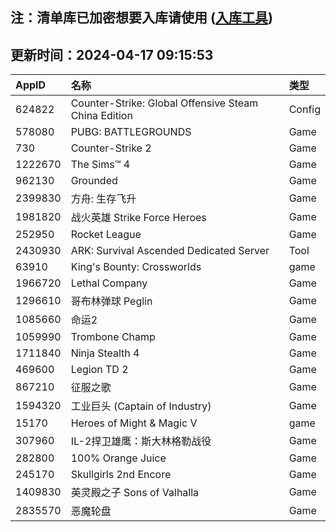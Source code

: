 ## 注：清单库已加密想要入库请使用 ([入库工具](https://github.com/BlankTMing/ManifestAutoUpdate/releases))

## 更新时间：2024-04-17 09:15:53
| AppID | 名称 | 类型  |
| :-------------------- | :----------------------------- | :----------- |
| 624822 | Counter-Strike: Global Offensive Steam China Edition| Config |
| 578080 | PUBG: BATTLEGROUNDS| Game |
| 730 | Counter-Strike 2| Game |
| 1222670 | The Sims™ 4| Game |
| 962130 | Grounded| Game |
| 2399830 | 方舟: 生存飞升| Game |
| 1981820 | 战火英雄 Strike Force Heroes| Game |
| 252950 | Rocket League| Game |
| 2430930 | ARK: Survival Ascended Dedicated Server| Tool |
| 63910 | King's Bounty: Crossworlds| game |
| 1966720 | Lethal Company| Game |
| 1296610 | 哥布林弹球 Peglin| Game |
| 1085660 | 命运2| Game |
| 1059990 | Trombone Champ| Game |
| 1711840 | Ninja Stealth 4| Game |
| 469600 | Legion TD 2| Game |
| 867210 | 征服之歌| Game |
| 1594320 | 工业巨头 (Captain of Industry)| Game |
| 15170 | Heroes of Might & Magic V| game |
| 307960 | IL-2捍卫雄鹰：斯大林格勒战役| Game |
| 282800 | 100% Orange Juice| Game |
| 245170 | Skullgirls 2nd Encore| Game |
| 1409830 | 英灵殿之子 Sons of Valhalla| Game |
| 2835570 | 恶魔轮盘| Game |
